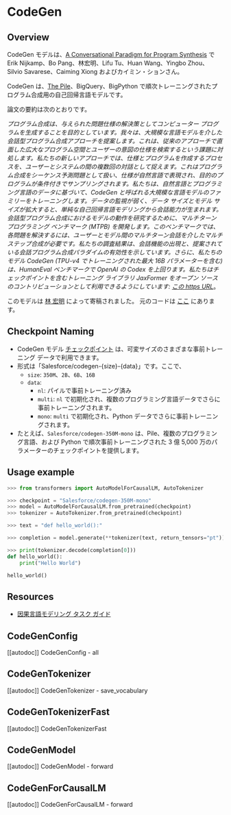 <!--Copyright 2022 The HuggingFace Team. All rights reserved.

Licensed under the Apache License, Version 2.0 (the "License"); you may not use this file except in compliance with
the License. You may obtain a copy of the License at

http://www.apache.org/licenses/LICENSE-2.0

Unless required by applicable law or agreed to in writing, software distributed under the License is distributed on
an "AS IS" BASIS, WITHOUT WARRANTIES OR CONDITIONS OF ANY KIND, either express or implied. See the License for the
specific language governing permissions and limitations under the License.

⚠️ Note that this file is in Markdown but contain specific syntax for our doc-builder (similar to MDX) that may not be
rendered properly in your Markdown viewer.

-->

# CodeGen

## Overview


CodeGen モデルは、[A Conversational Paradigm for Program Synthesis](https://huggingface.co/papers/2203.13474) で Erik Nijkamp、Bo Pang、林宏明、Lifu Tu、Huan Wang、Yingbo Zhou、Silvio Savarese、Caiming Xiong およびカイミン・ションさん。

CodeGen は、[The Pile](https://pile.eleuther.ai/)、BigQuery、BigPython で順次トレーニングされたプログラム合成用の自己回帰言語モデルです。

論文の要約は次のとおりです。

*プログラム合成は、与えられた問題仕様の解決策としてコンピューター プログラムを生成することを目的としています。我々は、大規模な言語モデルを介した会話型プログラム合成アプローチを提案します。これは、従来のアプローチで直面した広大なプログラム空間とユーザーの意図の仕様を検索するという課題に対処します。私たちの新しいアプローチでは、仕様とプログラムを作成するプロセスを、ユーザーとシステムの間の複数回の対話として捉えます。これはプログラム合成をシーケンス予測問題として扱い、仕様が自然言語で表現され、目的のプログラムが条件付きでサンプリングされます。私たちは、自然言語とプログラミング言語のデータに基づいて、CodeGen と呼ばれる大規模な言語モデルのファミリーをトレーニングします。データの監視が弱く、データ サイズとモデル サイズが拡大すると、単純な自己回帰言語モデリングから会話能力が生まれます。会話型プログラム合成におけるモデルの動作を研究するために、マルチターン プログラミング ベンチマーク (MTPB) を開発します。このベンチマークでは、各問題を解決するには、ユーザーとモデル間のマルチターン会話を介したマルチステップ合成が必要です。私たちの調査結果は、会話機能の出現と、提案されている会話プログラム合成パラダイムの有効性を示しています。さらに、私たちのモデル CodeGen (TPU-v4 でトレーニングされた最大 16B パラメーターを含む) は、HumanEval ベンチマークで OpenAI の Codex を上回ります。私たちはチェックポイントを含むトレーニング ライブラリ JaxFormer をオープン ソースのコントリビューションとして利用できるようにしています: [この https URL](https://github.com/salesforce/codegen)*。

このモデルは [林 宏明](https://huggingface.co/rooa) によって寄稿されました。
元のコードは [ここ](https://github.com/salesforce/codegen) にあります。

## Checkpoint Naming

* CodeGen モデル [チェックポイント](https://huggingface.co/models?other=codegen) は、可変サイズのさまざまな事前トレーニング データで利用できます。
* 形式は「Salesforce/codegen-{size}-{data}」です。ここで、
  * `size`: `350M`、`2B`、`6B`、`16B`
  * `data`:
    * `nl`: パイルで事前トレーニング済み
    * `multi`: `nl` で初期化され、複数のプログラミング言語データでさらに事前トレーニングされます。
    * `mono`: `multi` で初期化され、Python データでさらに事前トレーニングされます。
* たとえば、`Salesforce/codegen-350M-mono` は、Pile、複数のプログラミング言語、および Python で順次事前トレーニングされた 3 億 5,000 万のパラメーターのチェックポイントを提供します。

## Usage example

```python
>>> from transformers import AutoModelForCausalLM, AutoTokenizer

>>> checkpoint = "Salesforce/codegen-350M-mono"
>>> model = AutoModelForCausalLM.from_pretrained(checkpoint)
>>> tokenizer = AutoTokenizer.from_pretrained(checkpoint)

>>> text = "def hello_world():"

>>> completion = model.generate(**tokenizer(text, return_tensors="pt"))

>>> print(tokenizer.decode(completion[0]))
def hello_world():
    print("Hello World")

hello_world()
```

## Resources

- [因果言語モデリング タスク ガイド](../tasks/language_modeling)

## CodeGenConfig

[[autodoc]] CodeGenConfig
    - all

## CodeGenTokenizer

[[autodoc]] CodeGenTokenizer
    - save_vocabulary

## CodeGenTokenizerFast

[[autodoc]] CodeGenTokenizerFast

## CodeGenModel

[[autodoc]] CodeGenModel
    - forward

## CodeGenForCausalLM

[[autodoc]] CodeGenForCausalLM
    - forward
